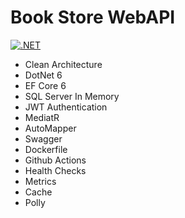 # Book Store WebAPI

[![.NET](https://github.com/dianper/webapi/actions/workflows/dotnet.yml/badge.svg)](https://github.com/dianper/webapi/actions/workflows/dotnet.yml)

- Clean Architecture
- DotNet 6
- EF Core 6
- SQL Server In Memory
- JWT Authentication
- MediatR
- AutoMapper
- Swagger
- Dockerfile
- Github Actions
- Health Checks
- Metrics
- Cache
- Polly
